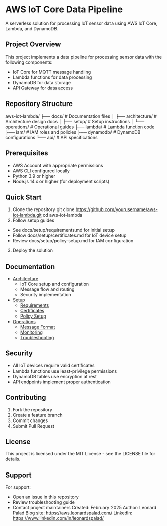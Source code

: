# AWS IoT Core Data Pipeline
A serverless solution for processing IoT sensor data using AWS IoT Core, Lambda, and DynamoDB.
## Project Overview
This project implements a data pipeline for processing sensor data with the following components:
- IoT Core for MQTT message handling
- Lambda functions for data processing
- DynamoDB for data storage
- API Gateway for data access
## Repository Structure
aws-iot-lambda/
├── docs/                   # Documentation files
│   ├── architecture/       # Architecture design docs
│   ├── setup/             # Setup instructions
│   └── operations/        # Operational guides
├── lambda/                # Lambda function code
├── iam/                   # IAM roles and policies
├── dynamodb/             # DynamoDB configurations
└── api/                  # API specifications
## Prerequisites
- AWS Account with appropriate permissions
- AWS CLI configured locally
- Python 3.9 or higher
- Node.js 14.x or higher (for deployment scripts)
## Quick Start
1. Clone the repository
git clone https://github.com/yourusername/aws-iot-lambda.git
cd aws-iot-lambda
2. Follow setup guides
- See docs/setup/requirements.md for initial setup
- Follow docs/setup/certificates.md for IoT device setup
- Review docs/setup/policy-setup.md for IAM configuration
3. Deploy the solution
  
## Documentation
- [Architecture](docs/architecture/iot-core-setup.md)
  - IoT Core setup and configuration
  - Message flow and routing
  - Security implementation
- [Setup](docs/setup/)
  - [Requirements](docs/setup/requirements.md)
  - [Certificates](docs/setup/certificates.md)
  - [Policy Setup](docs/setup/policy-setup.md)
- [Operations](docs/operations/)
  - [Message Format](docs/operations/message-format.md)
  - [Monitoring](docs/operations/monitoring.md)
  - [Troubleshooting](docs/operations/troubleshooting.md)
## Security
- All IoT devices require valid certificates
- Lambda functions use least-privilege permissions
- DynamoDB tables use encryption at rest
- API endpoints implement proper authentication
## Contributing
1. Fork the repository
2. Create a feature branch
3. Commit changes
4. Submit Pull Request
## License
This project is licensed under the MIT License - see the LICENSE file for details.
## Support
For support:
- Open an issue in this repository
- Review troubleshooting guide
- Contact project maintainers
Created: February 2025
Author: Leonard Palad
Blog site: https://aws.leonardspalad.com/
LinkedIn: https://www.linkedin.com/in/leonardspalad/
